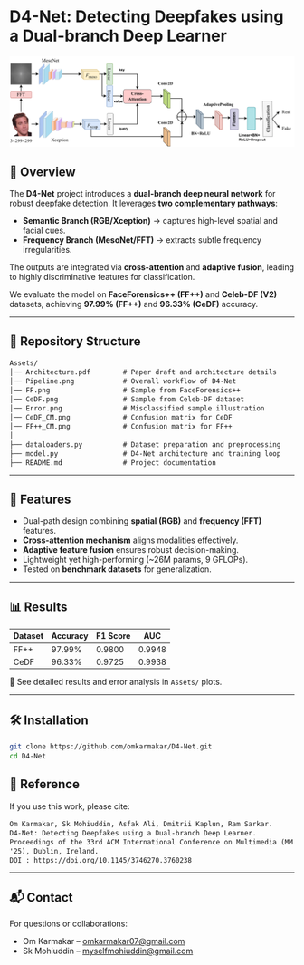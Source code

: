 # D4-Net: Detecting Deepfakes using a Dual-branch Deep Learner

![Architecture](Assets/Architecture-1.png)

## 📌 Overview

The **D4-Net** project introduces a **dual-branch deep neural network** for robust deepfake detection.
It leverages **two complementary pathways**:

* **Semantic Branch (RGB/Xception)** → captures high-level spatial and facial cues.
* **Frequency Branch (MesoNet/FFT)** → extracts subtle frequency irregularities.

The outputs are integrated via **cross-attention** and **adaptive fusion**, leading to highly discriminative features for classification.

We evaluate the model on **FaceForensics++ (FF++)** and **Celeb-DF (V2)** datasets, achieving **97.99% (FF++)** and **96.33% (CeDF)** accuracy.

---

## 📂 Repository Structure

```
Assets/
│── Architecture.pdf        # Paper draft and architecture details
│── Pipeline.png            # Overall workflow of D4-Net
│── FF.png                  # Sample from FaceForensics++
│── CeDF.png                # Sample from Celeb-DF dataset
│── Error.png               # Misclassified sample illustration
│── CeDF_CM.png             # Confusion matrix for CeDF
│── FF++_CM.png             # Confusion matrix for FF++
│
├── dataloaders.py          # Dataset preparation and preprocessing
├── model.py                # D4-Net architecture and training loop
├── README.md               # Project documentation
```

---

## 🚀 Features

* Dual-path design combining **spatial (RGB)** and **frequency (FFT)** features.
* **Cross-attention mechanism** aligns modalities effectively.
* **Adaptive feature fusion** ensures robust decision-making.
* Lightweight yet high-performing (\~26M params, 9 GFLOPs).
* Tested on **benchmark datasets** for generalization.

---

## 📊 Results

| Dataset | Accuracy | F1 Score | AUC    |
| ------- | -------- | -------- | ------ |
| FF++    | 97.99%   | 0.9800   | 0.9948 |
| CeDF    | 96.33%   | 0.9725   | 0.9938 |

🔹 See detailed results and error analysis in `Assets/` plots.

---

## 🛠 Installation

```bash
git clone https://github.com/omkarmakar/D4-Net.git
cd D4-Net
```



## 📑 Reference

If you use this work, please cite:

```
Om Karmakar, Sk Mohiuddin, Asfak Ali, Dmitrii Kaplun, Ram Sarkar.
D4-Net: Detecting Deepfakes using a Dual-branch Deep Learner.
Proceedings of the 33rd ACM International Conference on Multimedia (MM '25), Dublin, Ireland.
DOI : https://doi.org/10.1145/3746270.3760238
```

---

## 📬 Contact

For questions or collaborations:

* Om Karmakar – [omkarmakar07@gmail.com](mailto:omkarmakar07@gmail.com)
* Sk Mohiuddin – [myselfmohiuddin@gmail.com](mailto:myselfmohiuddin@gmail.com)
